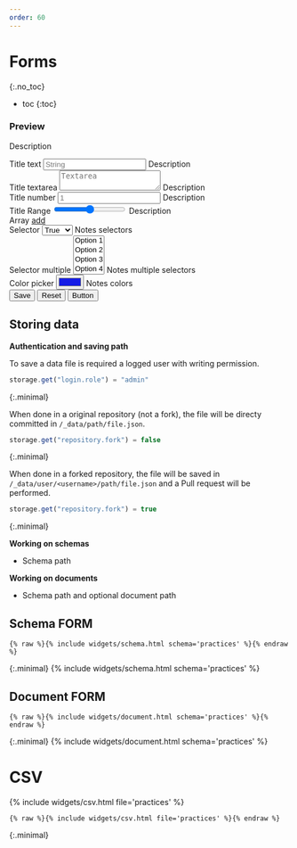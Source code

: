 ```yaml
---
order: 60
---
```


# Forms
{:.no_toc}
* toc
{:toc}

<form class="prevent-default">
  <h3>Preview</h3>
  <p>Description</p>
  <div class="grid">
    <div>
      <div data-type="text">
        <label for="string">Title text</label>
        <input type="text" name="string" placeholder="String">
        <span>Description</span>
      </div>
      <div data-type="textarea">
        <label for="textarea">Title textarea</label>
        <textarea id="textarea" name="textarea" placeholder="Textarea" data-skip-falsy="true"></textarea>
        <span>Description</span>
      </div>
      <div data-type="number">
        <label for="number">Title number</label>
        <input type="number" name="number" placeholder="1" data-value-type="number">
        <span>Description</span>
      </div>
      <div data-type="range">
        <label for="range">Title Range</label>
        <input type="range" name="range" data-value-type="number"><output name="range_output" for="range"></output>
        <span>Description</span>
      </div>
      <div data-type="array">
        <div>
          <label>Array <a href="#array" data-index="0" data-add="array" class="prevent-default">add</a></label>
        </div>
        <template>
          <div class="array-item">
            <div>
              <label for="array[]">
                array[] <a href="#array[]" title="Remove item" data-remove="array[]" data-prevent="true">Remove</a>
            </label>
            <input type="text" id="array[]" name="array[]" aria-label="array[]">
            </div>
          </div>
        </template>
      </div>
    </div>
    <div>
      <div data-type="select">
        <label for="select">Selector</label>
        <select name="select" data-value-type="boolean">
          <option value="true">True</option>
          <option value="false">False</option>
        </select>
        <span>Notes selectors</span>
      </div>
      <div data-type="select multiple">
        <label for="select">Selector multiple</label>
        <select name="select_multiple[]" multiple> 
          <option value="1">Option 1</option>
          <option value="2">Option 2</option>
          <option value="3">Option 3</option>
          <option value="4">Option 4</option>
          <option value="5">Option 5</option>
          <option value="6">Option 6</option>
        </select>
        <span>Notes multiple selectors</span>
      </div>
      <div data-type="color">
        <label for="nested[color]">Color picker</label>
        <input type="color" id="nested[color]" name="nested[color]" aria-label="color" value="#151ce6" />
        <span>Notes colors</span>
      </div>
    </div>
  </div>
  <div data-type="button">
    <input type="submit" value="Save">
    <input type="reset">
    <input type="button" value="Button">
  </div>
</form>

## Storing data

**Authentication and saving path**

To save a data file is required a logged user with writing permission.
```js
storage.get("login.role") = "admin"
```
{:.minimal}

When done in a original repository (not a fork), the file will be directy committed in `/_data/path/file.json`.
```js
storage.get("repository.fork") = false
```
{:.minimal}

When done in a forked repository, the file will be saved in `/_data/user/<username>/path/file.json` and a Pull request will be performed.
```js
storage.get("repository.fork") = true
```
{:.minimal}

**Working on schemas**

- Schema path

**Working on documents**

- Schema path and optional document path

## Schema FORM

```liquid
{% raw %}{% include widgets/schema.html schema='practices' %}{% endraw %}
```
{:.minimal}
{% include widgets/schema.html schema='practices' %}

## Document FORM

```liquid
{% raw %}{% include widgets/document.html schema='practices' %}{% endraw %}
```
{:.minimal}
{% include widgets/document.html schema='practices' %}

# CSV

{% include widgets/csv.html file='practices' %}

```liquid
{% raw %}{% include widgets/csv.html file='practices' %}{% endraw %}
```
{:.minimal}